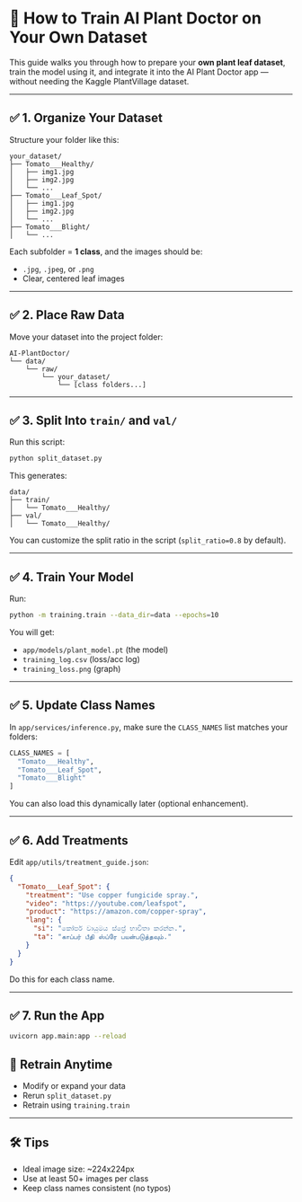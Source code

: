 # 🌱 How to Train AI Plant Doctor on Your Own Dataset

This guide walks you through how to prepare your **own plant leaf dataset**, train the model using it, and integrate it into the AI Plant Doctor app — without needing the Kaggle PlantVillage dataset.

---

## ✅ 1. Organize Your Dataset

Structure your folder like this:

```
your_dataset/
├── Tomato___Healthy/
│   ├── img1.jpg
│   ├── img2.jpg
│   └── ...
├── Tomato___Leaf_Spot/
│   ├── img1.jpg
│   ├── img2.jpg
│   └── ...
├── Tomato___Blight/
│   └── ...
```

Each subfolder = **1 class**, and the images should be:
- `.jpg`, `.jpeg`, or `.png`
- Clear, centered leaf images

---

## ✅ 2. Place Raw Data

Move your dataset into the project folder:

```
AI-PlantDoctor/
└── data/
    └── raw/
        └── your_dataset/
            └── [class folders...]
```

---

## ✅ 3. Split Into `train/` and `val/`

Run this script:

```bash
python split_dataset.py
```

This generates:

```
data/
├── train/
│   └── Tomato___Healthy/
├── val/
│   └── Tomato___Healthy/
```

You can customize the split ratio in the script (`split_ratio=0.8` by default).

---

## ✅ 4. Train Your Model

Run:

```bash
python -m training.train --data_dir=data --epochs=10
```

You will get:
- `app/models/plant_model.pt` (the model)
- `training_log.csv` (loss/acc log)
- `training_loss.png` (graph)

---

## ✅ 5. Update Class Names

In `app/services/inference.py`, make sure the `CLASS_NAMES` list matches your folders:

```python
CLASS_NAMES = [
  "Tomato___Healthy",
  "Tomato___Leaf_Spot",
  "Tomato___Blight"
]
```

You can also load this dynamically later (optional enhancement).

---

## ✅ 6. Add Treatments

Edit `app/utils/treatment_guide.json`:

```json
{
  "Tomato___Leaf_Spot": {
    "treatment": "Use copper fungicide spray.",
    "video": "https://youtube.com/leafspot",
    "product": "https://amazon.com/copper-spray",
    "lang": {
      "si": "කෝපර් වායුමය ස්ප්‍රේ භාවිතා කරන්න.",
      "ta": "காப்பர் பீதி ஸ்ப்ரே பயன்படுத்தவும்."
    }
  }
}
```

Do this for each class name.

---

## ✅ 7. Run the App

```bash
uvicorn app.main:app --reload
```
## 🔄 Retrain Anytime

- Modify or expand your data
- Rerun `split_dataset.py`
- Retrain using `training.train`

---

## 🛠 Tips

- Ideal image size: ~224x224px
- Use at least 50+ images per class
- Keep class names consistent (no typos)